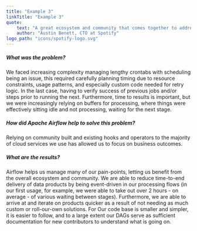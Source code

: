 ```yaml
---
title: "Example 3"
linkTitle: "Example 3"
quote:
    text: "A great ecosystem and community that comes together to address about any batch data pipeline need."
    author: "Austin Benett, CTO at Spotify"
logo_path: "icons/spotify-logo.svg"
---
```


##### What was the problem?
We faced increasing complexity managing lengthy crontabs with scheduling being an issue, this required carefully planning timing due to resource constraints, usage patterns, and especially custom code needed for retry logic.  In the last case, having to verify success of previous jobs and/or steps prior to running the next.  Furthermore, time to results is important, but we were increasingly relying on buffers for processing, where things were effectively sitting idle and not processing, waiting for the next stage.

##### How did Apache Airflow help to solve this problem?
Relying on community built and existing hooks and operators to the majority of cloud services we use has allowed us to focus on business outcomes.

##### What are the results?
Airflow helps us manage many of our pain-points, letting us benefit from the overall ecosystem and
community.  We are able to reduce time-to-end delivery of data products by being event-driven in our
processing flows (in our first usage, for example, we were able to take out over 2 hours - on average - of various
waiting between stages).  Furthermore, we are able to arrive at and iterate on products quicker as a result of
not needing as much custom or roll-our-own solutions.  For Our code base is smaller and simpler, it is easier to
follow, and to a large extent our DAGs serve as sufficient documentation for new contributors to understand
what is going on.
